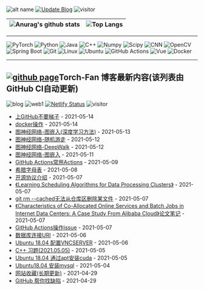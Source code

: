 ![alt name](https://img.shields.io/badge/fan%20qiliang-NanKai-orange)  [![Update Blog](https://github.com/QiliangFan/QiliangFan/actions/workflows/update_blog.yml/badge.svg)](https://github.com/QiliangFan/QiliangFan/actions/workflows/update_blog.yml) ![visitor](https://img.shields.io/badge/dynamic/json?url=https://runkit.io/qiliangfan/github-busuanzi/branches/master&query=$.site_uv&label=visitor)


| ![Anurag's github stats](https://github-readme-stats.vercel.app/api?username=QiliangFan&show_icons=true&theme=dracula)  | ![Top Langs](https://github-readme-stats.vercel.app/api/top-langs/?username=QiliangFan&layout=compact) |
| --| ---|

---

![PyTorch](https://img.shields.io/static/v1?label=&message=PyTorch&color=%3CCOLOR%3E&logo=PyTorch) 
![Python](https://img.shields.io/static/v1?style=flat&logo=Python&label=&message=Python&color=9cf)
![Java](https://img.shields.io/static/v1?style=flat&logo=Java&label=&message=Java&color=blueviolet)
![C++](https://img.shields.io/static/v1?style=flat&logo=C%2B%2B&label=&message=c%2B%2B&color=important)
![Numpy](https://img.shields.io/static/v1?style=flat&logo=Numpy&label=&message=Numpy&color=yellow)
![Scipy](https://img.shields.io/static/v1?style=flat&logo=Scipy&label=&message=Scipy&color=blue)
![CNN](https://img.shields.io/static/v1?style=flat&logo=CNN&label=&message=CNN&color=critical)
![OpenCV](https://img.shields.io/static/v1?style=flat&logo=OpenCV&label=&message=OpenCV&color=%235c3ee8)
![Spring Boot](https://img.shields.io/static/v1?style=flat&logo=Spring&label=&message=Spring%20Boot&color=blue)
![Git](https://img.shields.io/static/v1?style=flat&logo=Git&label=&message=Git&color=%236DB33F)
![Linux](https://img.shields.io/static/v1?style=flat&logo=Linux&label=&message=Linux&color=9cf)
![Ubuntu](https://img.shields.io/static/v1?style=flat&logo=Ubuntu&label=&message=Ubuntu&color=%23395420)
![GitHub Actions](https://img.shields.io/static/v1?style=flat&logo=GitHub%20Actions&label=&message=GitHub%20Actions&color=%23212121)
![Vue](https://img.shields.io/static/v1?style=flat&logo=Vue.js&label=&message=Vue.js&color=%23212121)
![Docker](https://img.shields.io/static/v1?style=flat&logo=Docker&label=&message=Docker&color=yellow)




---

## [![github page](https://img.shields.io/github/deployments/qiliangfan/qiliangfan.github.io/github-pages?style=for-the-badge)](https://github.com/QiliangFan/qiliangfan.github.io)Torch-Fan 博客最新内容(该列表由GitHub CI自动更新)

![blog](https://img.shields.io/website?logo=Netlify&url=https%3A%2F%2Ftorch-fan.netlify.app%2F) ![web1](https://img.shields.io/mozilla-observatory/grade-score/torch-fan.netlify.app?logo=Netlify&publish) 
[![Netlify Status](https://api.netlify.com/api/v1/badges/7db7e56b-8baa-4768-970f-00e58f6cdb5d/deploy-status)](https://app.netlify.com/sites/torch-fan/deploys)
![visitor](https://img.shields.io/badge/dynamic/json?url=https://runkit.io/qiliangfan/busuanzi/branches/master&query=$.site_uv&label=visitor)

<!-- START_SECTION:blog -->
* <a href='https://torch-fan.site/20210514/ni-shang-github-huan-yao-ti-zi/' target='_blank'>上GitHub不要梯子</a> - 2021-05-14
* <a href='https://torch-fan.site/20210514/docker-cao-zuo/' target='_blank'>docker操作</a> - 2021-05-14
* <a href='https://torch-fan.site/20210513/tu-shen-jing-wang-luo-tu-qian-ru-shen-du-xue-xi-fang-fa/' target='_blank'>图神经网络-图嵌入(深度学习方法)</a> - 2021-05-13
* <a href='https://torch-fan.site/20210512/tu-shen-jing-wang-luo-sui-ji-you-zou/' target='_blank'>图神经网络-随机游走</a> - 2021-05-12
* <a href='https://torch-fan.site/20210512/tu-shen-jing-wang-luo-deepwalk/' target='_blank'>图神经网络-DeepWalk</a> - 2021-05-12
* <a href='https://torch-fan.site/20210511/tu-shen-jing-wang-luo-tu-qian-ru/' target='_blank'>图神经网络-图嵌入</a> - 2021-05-11
* <a href='https://torch-fan.site/20210509/github-actions-chang-yong-actions/' target='_blank'>GitHub Actions常用Actions</a> - 2021-05-09
* <a href='https://torch-fan.site/20210508/xi-la-zi-mu-biao/' target='_blank'>希腊字母表</a> - 2021-05-08
* <a href='https://torch-fan.site/20210507/kai-yuan-xie-yi-jie-shao/' target='_blank'>开源协议介绍</a> - 2021-05-07
* <a href='https://torch-fan.site/20210507/learning-scheduling-algorithms-for-data-processing-clusters/' target='_blank'>《Learning Scheduling Algorithms for Data Processing Clusters》</a> - 2021-05-07
* <a href='https://torch-fan.site/20210507/git-rm-cached-wu-fa-cong-cang-ku-qu-shan-chu-mou-wen-jian/' target='_blank'>git rm --cached无法从仓库区删除某文件</a> - 2021-05-07
* <a href='https://torch-fan.site/20210507/characteristics-of-co-allocated-online-services-and-batch-jobs-in-internet-data-centers-a-case-study-from-alibaba-cloud-lun-wen-bi-ji/' target='_blank'>《Characteristics of Co-Allocated Online Services and Batch Jobs in Internet Data Centers: A Case Study From Alibaba Cloud》论文笔记</a> - 2021-05-07
* <a href='https://torch-fan.site/20210507/github-actions-cao-zuo-issue/' target='_blank'>GitHub Actions操作issue</a> - 2021-05-07
* <a href='https://torch-fan.site/20210506/shu-ju-ku-lian-jie-uri/' target='_blank'>数据库连接URI</a> - 2021-05-06
* <a href='https://torch-fan.site/20210506/ubuntu-18-04-pei-zhi-vncserver/' target='_blank'>Ubuntu 18.04 配置VNCSERVER</a> - 2021-05-06
* <a href='https://torch-fan.site/20210505/c-xi-ti-2021-05-05/' target='_blank'>C++ 习题(2021.05.05)</a> - 2021-05-05
* <a href='https://torch-fan.site/20210505/ubuntu-18-04-tong-guo-apt-an-zhuang-cuda/' target='_blank'>Ubuntu 18.04 通过apt安装cuda</a> - 2021-05-05
* <a href='https://torch-fan.site/20210504/ubuntu18-04-an-zhuang-mysql/' target='_blank'>Ubuntu18.04 安装mysql</a> - 2021-05-04
* <a href='https://torch-fan.site/20210429/wang-zhan-shou-cang/' target='_blank'>网站收藏(长期更新)</a> - 2021-04-29
* <a href='https://torch-fan.site/20210429/github-bang-ni-zhao-que-xian/' target='_blank'>GitHub 帮你找缺陷</a> - 2021-04-29
<!-- END_SECTION:blog -->